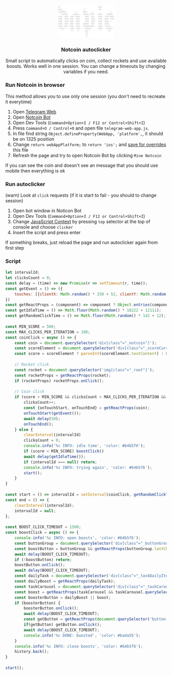 <p align="center">
    <picture align="center">
        <img width="180" height="104" src="logo.png">
    </picture><h3 align="center">Notcoin autoclicker</h3>
</p>
<p align="center">
    Small script to automatically clicks on coin, collect rockets and use available boosts. Works well in one session. You can change a timeouts by changing variables if you need.
</p>

### Run Notcoin in browser
This method allows you to use only one session (you don't need to recreate it everytime)

1. Open [Telegram Web](https://web.telegram.org)
2. Open [Notcoin Bot](https://web.telegram.org/k/#@notcoin_bot)
3. Open Dev Tools (`Command+Option+I / F12 or Control+Shift+I`)
4. Press `Command+O / Control+O` and open file `telegram-web-app.js`.
5. In file find string `Object.defineProperty(WebApp, 'platform',`, it should be on 1325 position
6. Change `return webAppPlatform;` to `return 'ios';` and [save for overrides](https://senuravihanjayadeva.medium.com/local-overrides-in-chrome-devtools-f4a148de30c2#:~:text=Locate%20the%20file%20you%20want,overrides%E2%80%9D%20from%20the%20context%20menu.) this file
7. Refresh the page and try to open Notcoin Bot by clicking `Mine Notcoin`

If you can see the coin and doesn't see an message that you should use mobile then everything is ok

### Run autoclicker
(warn) Look at `click` requests (if it is start to fail - you should to change session)

1. Open bot window in Noticon Bot
2. Open Dev Tools (`Command+Option+I / F12 or Control+Shift+I`)
3. Change [JavaScript Context](https://developer.chrome.com/docs/devtools/console/reference#context) by pressing `top` selector at the top of console and choose `clicker`
4. Insert the script and press enter

If something breaks, just reload the page and run autoclicker again from first step

### Script

```javascript
let intervalId;
let clicksCount = 0;
const delay = (time) => new Promise(r => setTimeout(r, time));
const getEvent = () => ({
    touches: [{clientX: Math.random() * 250 + 52, clientY: Math.random() * 582 + 512}]
})
const getReactProps = (component) => component ? Object.entries(component).find(([key]) => key.startsWith("__reactProps$"))[1] : null;
const getIdleTime = () => Math.floor(Math.random() * 18222 + 12111);
const getRandomClickTime = () => Math.floor(Math.random() * 142 + 12);

const MIN_SCORE = 500;
const MAX_CLICKS_PER_ITERATION = 100;
const coinClick = async () => {
    const coin = document.querySelector('div[class^="_notcoin"]');
    const scoreElement = document.querySelector('div[class^="_scoreCurrent"]');
    const score = scoreElement ? parseInt(scoreElement.textContent) : 0;

    // Rocket click
    const rocket = document.querySelector('img[class^="_root"]');
    const rocketProps = getReactProps(rocket);
    if (rocketProps) rocketProps.onClick();

    // Coin click
    if (score > MIN_SCORE && clicksCount < MAX_CLICKS_PER_ITERATION && coin) {
        clicksCount++;
        const {onTouchStart, onTouchEnd} = getReactProps(coin);
        onTouchStart(getEvent());
        await delay(50);
        onTouchEnd();
    } else {
        clearInterval(intervalId)
        clicksCount = 0;
        console.info('%c INFO: idle time', 'color: #64b5f6');
        if (score < MIN_SCORE) boostClick()
        await delay(getIdleTime());
        if (intervalId === null) return;
        console.info('%c INFO: trying again', 'color: #64b5f6');
        start();
    }
}

const start = () => intervalId = setInterval(coinClick, getRandomClickTime());
const end = () => {
    clearInterval(intervalId);
    intervalId = null;
};

const BOOST_CLICK_TIMEOUT = 1500;
const boostClick = async () => {
    console.info('%c INFO: open boosts', 'color: #64b5f6');
    const buttonGroup = document.querySelector('div[class^="_buttonGroup"]');
    const boostButton = buttonGroup && getReactProps(buttonGroup.lastChild);
    await delay(BOOST_CLICK_TIMEOUT);
    if (!boostButton) return;
    boostButton.onClick();
    await delay(BOOST_CLICK_TIMEOUT);
    const dailyTask = document.querySelector('div[class^="_taskDailyItem"]:not([class*="_completed"])');
    const dailyBoost = getReactProps(dailyTask);
    const taskCarousel = document.querySelector('div[class^="_taskCarousel"][class*="_willChange"]');
    const boost = getReactProps(taskCarousel && taskCarousel.querySelector('div[class*="_rippleEffect"]'));
    const boosterButton = dailyBoost || boost;
    if (boosterButton) {
        boosterButton.onClick();
        await delay(BOOST_CLICK_TIMEOUT);
        const getButton = getReactProps(document.querySelector('button[class*="_typeBlue"]'));
        if(getButton) getButton.onClick();
        await delay(BOOST_CLICK_TIMEOUT);
        console.info('%c DONE: boosted', 'color: #bada55');
    }
    console.info('%c INFO: close boosts', 'color: #64b5f6');
    history.back();
}

start();
```
